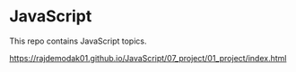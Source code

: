 # JavaScript
This repo contains JavaScript topics.

https://rajdemodak01.github.io/JavaScript/07_project/01_project/index.html
